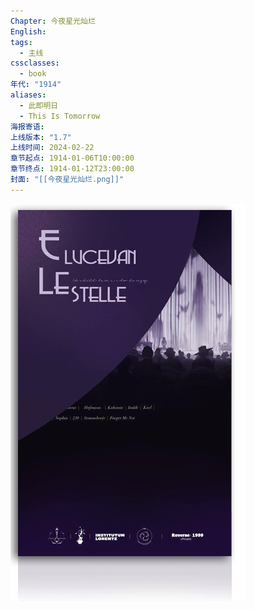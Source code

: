 ```yaml
---
Chapter: 今夜星光灿烂
English:
tags:
  - 主线
cssclasses:
  - book
年代: "1914"
aliases:
  - 此即明日
  - This Is Tomorrow
海报寄语:
上线版本: "1.7"
上线时间: 2024-02-22
章节起点: 1914-01-06T10:00:00
章节终点: 1914-01-12T23:00:00
封面: "[[今夜星光灿烂.png]]"
---
```

![cover](assets/第六章%20今夜星光灿烂.assets/今夜星光灿烂.png)
